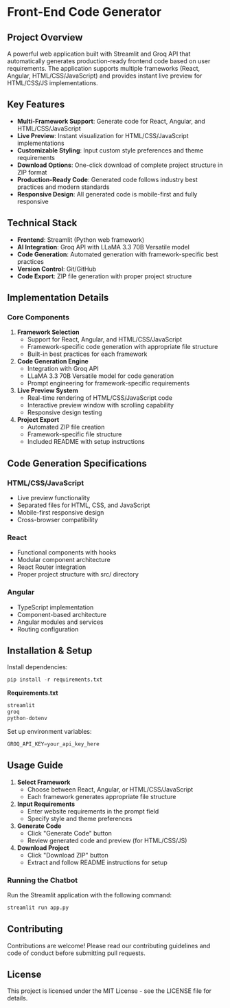 # Front-End Code Generator

## Project Overview

A powerful web application built with Streamlit and Groq API that automatically generates production-ready frontend code based on user requirements. The application supports multiple frameworks (React, Angular, HTML/CSS/JavaScript) and provides instant live preview for HTML/CSS/JS implementations.

## Key Features

- **Multi-Framework Support**: Generate code for React, Angular, and HTML/CSS/JavaScript
- **Live Preview**: Instant visualization for HTML/CSS/JavaScript implementations
- **Customizable Styling**: Input custom style preferences and theme requirements
- **Download Options**: One-click download of complete project structure in ZIP format
- **Production-Ready Code**: Generated code follows industry best practices and modern standards
- **Responsive Design**: All generated code is mobile-first and fully responsive

## Technical Stack

- **Frontend**: Streamlit (Python web framework)
- **AI Integration**: Groq API with LLaMA 3.3 70B Versatile model
- **Code Generation**: Automated generation with framework-specific best practices
- **Version Control**: Git/GitHub
- **Code Export**: ZIP file generation with proper project structure

## Implementation Details

### Core Components

1. **Framework Selection**
    - Support for React, Angular, and HTML/CSS/JavaScript
    - Framework-specific code generation with appropriate file structure
    - Built-in best practices for each framework
2. **Code Generation Engine**
    - Integration with Groq API
    - LLaMA 3.3 70B Versatile model for code generation
    - Prompt engineering for framework-specific requirements
3. **Live Preview System**
    - Real-time rendering of HTML/CSS/JavaScript code
    - Interactive preview window with scrolling capability
    - Responsive design testing
4. **Project Export**
    - Automated ZIP file creation
    - Framework-specific file structure
    - Included README with setup instructions

## Code Generation Specifications

### HTML/CSS/JavaScript

- Live preview functionality
- Separated files for HTML, CSS, and JavaScript
- Mobile-first responsive design
- Cross-browser compatibility

### React

- Functional components with hooks
- Modular component architecture
- React Router integration
- Proper project structure with src/ directory

### Angular

- TypeScript implementation
- Component-based architecture
- Angular modules and services
- Routing configuration

## Installation & Setup

Install dependencies:

```python
pip install -r requirements.txt
```

**Requirements.txt**

```python
streamlit
groq
python-dotenv
```

Set up environment variables:

```python
GROQ_API_KEY=your_api_key_here
```

## Usage Guide

1. **Select Framework**
    - Choose between React, Angular, or HTML/CSS/JavaScript
    - Each framework generates appropriate file structure
2. **Input Requirements**
    - Enter website requirements in the prompt field
    - Specify style and theme preferences
3. **Generate Code**
    - Click "Generate Code" button
    - Review generated code and preview (for HTML/CSS/JS)
4. **Download Project**
    - Click "Download ZIP" button
    - Extract and follow README instructions for setup

### Running the Chatbot

Run the Streamlit application with the following command:

```python
streamlit run app.py
```

## Contributing

Contributions are welcome! Please read our contributing guidelines and code of conduct before submitting pull requests.

## License

This project is licensed under the MIT License - see the LICENSE file for details.
